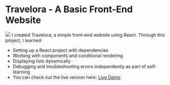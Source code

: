 # Travelora - A Basic Front-End Website
![](https://durgadevi-webapp.web.app/assets/travel-BTk99Z4A.png)
I created Travelora, a simple front-end website using React. Through this project, I learned:

- Setting up a React project with dependencies
- Working with components and conditional rendering
- Displaying lists dynamically
- Debugging and troubleshooting errors independently as part of self-learning
- You can check out the live version here: [Live Demo](https://travelora-hosting.web.app/)
